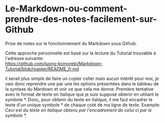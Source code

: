 # Le-Markdown-ou-comment-prendre-des-notes-facilement-sur-Github
Prise de notes sur le fonctionnement du Markdown sous Github.  
  
Cette approche personnelle est basé sur la lecture du Tutorial trouvable à l'adresse suivante:  
https://github.com/luong-komorebi/Markdown-Tutorial/blob/master/README_fr.md

il serait plus simple de faire un copier coller mais aucun intérêt pour moi, je vais donc reprendre une par une les options présentées dans le tableau de la syntaxe du Mardown et voir ce que cela me donne.
  Première tentative avec le format de texte en Italique que je suis supposé obtenir en utiliant le symbole *.
  Donc, pour obtenir du texte en italique, il me faut encadrer le texte d'un unique symbole * de chaque coté de ma ligne de texte.
  Example: *Ceci est du texte en italique obtenu par l'encadrement de celui ci par le symbole \*\.*
